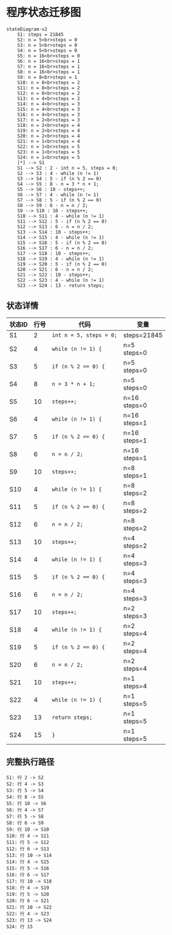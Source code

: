 # 程序状态迁移图

```mermaid
stateDiagram-v2
    S1: steps = 21845
    S2: n = 5<br>steps = 0
    S3: n = 5<br>steps = 0
    S4: n = 5<br>steps = 0
    S5: n = 16<br>steps = 0
    S6: n = 16<br>steps = 1
    S7: n = 16<br>steps = 1
    S8: n = 16<br>steps = 1
    S9: n = 8<br>steps = 1
    S10: n = 8<br>steps = 2
    S11: n = 8<br>steps = 2
    S12: n = 8<br>steps = 2
    S13: n = 4<br>steps = 2
    S14: n = 4<br>steps = 3
    S15: n = 4<br>steps = 3
    S16: n = 4<br>steps = 3
    S17: n = 2<br>steps = 3
    S18: n = 2<br>steps = 4
    S19: n = 2<br>steps = 4
    S20: n = 2<br>steps = 4
    S21: n = 1<br>steps = 4
    S22: n = 1<br>steps = 5
    S23: n = 1<br>steps = 5
    S24: n = 1<br>steps = 5
    [*] --> S1
    S1 --> S2 : 2 - int n = 5, steps = 0;
    S2 --> S3 : 4 - while (n != 1) 
    S3 --> S4 : 5 - if (n % 2 == 0) 
    S4 --> S5 : 8 - n = 3 * n + 1;
    S5 --> S6 : 10 - steps++;
    S6 --> S7 : 4 - while (n != 1) 
    S7 --> S8 : 5 - if (n % 2 == 0) 
    S8 --> S9 : 6 - n = n / 2;
    S9 --> S10 : 10 - steps++;
    S10 --> S11 : 4 - while (n != 1) 
    S11 --> S12 : 5 - if (n % 2 == 0) 
    S12 --> S13 : 6 - n = n / 2;
    S13 --> S14 : 10 - steps++;
    S14 --> S15 : 4 - while (n != 1) 
    S15 --> S16 : 5 - if (n % 2 == 0) 
    S16 --> S17 : 6 - n = n / 2;
    S17 --> S18 : 10 - steps++;
    S18 --> S19 : 4 - while (n != 1) 
    S19 --> S20 : 5 - if (n % 2 == 0) 
    S20 --> S21 : 6 - n = n / 2;
    S21 --> S22 : 10 - steps++;
    S22 --> S23 : 4 - while (n != 1) 
    S23 --> S24 : 13 - return steps;
```

## 状态详情

| 状态ID | 行号 | 代码 | 变量 |
|--------|------|------|------|
| S1 | 2 | `int n = 5, steps = 0;` | steps=21845 |
| S2 | 4 | `while (n != 1) {` | n=5<br>steps=0 |
| S3 | 5 | `if (n % 2 == 0) {` | n=5<br>steps=0 |
| S4 | 8 | `n = 3 * n + 1;` | n=5<br>steps=0 |
| S5 | 10 | `steps++;` | n=16<br>steps=0 |
| S6 | 4 | `while (n != 1) {` | n=16<br>steps=1 |
| S7 | 5 | `if (n % 2 == 0) {` | n=16<br>steps=1 |
| S8 | 6 | `n = n / 2;` | n=16<br>steps=1 |
| S9 | 10 | `steps++;` | n=8<br>steps=1 |
| S10 | 4 | `while (n != 1) {` | n=8<br>steps=2 |
| S11 | 5 | `if (n % 2 == 0) {` | n=8<br>steps=2 |
| S12 | 6 | `n = n / 2;` | n=8<br>steps=2 |
| S13 | 10 | `steps++;` | n=4<br>steps=2 |
| S14 | 4 | `while (n != 1) {` | n=4<br>steps=3 |
| S15 | 5 | `if (n % 2 == 0) {` | n=4<br>steps=3 |
| S16 | 6 | `n = n / 2;` | n=4<br>steps=3 |
| S17 | 10 | `steps++;` | n=2<br>steps=3 |
| S18 | 4 | `while (n != 1) {` | n=2<br>steps=4 |
| S19 | 5 | `if (n % 2 == 0) {` | n=2<br>steps=4 |
| S20 | 6 | `n = n / 2;` | n=2<br>steps=4 |
| S21 | 10 | `steps++;` | n=1<br>steps=4 |
| S22 | 4 | `while (n != 1) {` | n=1<br>steps=5 |
| S23 | 13 | `return steps;` | n=1<br>steps=5 |
| S24 | 15 | `}` | n=1<br>steps=5 |

## 完整执行路径

```
S1: 行 2 -> S2
S2: 行 4 -> S3
S3: 行 5 -> S4
S4: 行 8 -> S5
S5: 行 10 -> S6
S6: 行 4 -> S7
S7: 行 5 -> S8
S8: 行 6 -> S9
S9: 行 10 -> S10
S10: 行 4 -> S11
S11: 行 5 -> S12
S12: 行 6 -> S13
S13: 行 10 -> S14
S14: 行 4 -> S15
S15: 行 5 -> S16
S16: 行 6 -> S17
S17: 行 10 -> S18
S18: 行 4 -> S19
S19: 行 5 -> S20
S20: 行 6 -> S21
S21: 行 10 -> S22
S22: 行 4 -> S23
S23: 行 13 -> S24
S24: 行 15
```
